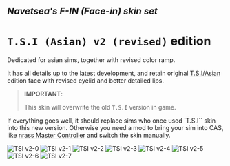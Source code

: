 ## _Navetsea's F-IN (Face-in) skin set_
# `T.S.I (Asian) v2 (revised)` edition

Dedicated for asian sims, together with revised color ramp.

It has all details up to the latest development, and retain original [T.S.I/Asian](/mods/05%20T.S.I%20(Asian)) edition face with revised eyelid and better detailed lips.

> **IMPORTANT**:
> 
> This skin will overwrite the old `T.S.I` version in game.

If everything goes well, it should replace sims who once used `T.S.I`` skin into this new version. Otherwise you need a mod to bring your sim into CAS, like [nrass Master Controller](https://www.nraas.net/community/MasterController) and switch the skin manually.

![TSI v2-0](/preview-images/14%20T.S.I%20(Asian)%20v2%20(revised)-0.jpg)
![TSI v2-1](/preview-images/14%20T.S.I%20(Asian)%20v2%20(revised)-1.jpg)
![TSI v2-2](/preview-images/14%20T.S.I%20(Asian)%20v2%20(revised)-2.jpg)
![TSI v2-3](/preview-images/14%20T.S.I%20(Asian)%20v2%20(revised)-3.jpg)
![TSI v2-4](/preview-images/14%20T.S.I%20(Asian)%20v2%20(revised)-4.jpg)
![TSI v2-5](/preview-images/14%20T.S.I%20(Asian)%20v2%20(revised)-5.jpg)
![TSI v2-6](/preview-images/14%20T.S.I%20(Asian)%20v2%20(revised)-6.jpg)
![TSI v2-7](/preview-images/14%20T.S.I%20(Asian)%20v2%20(revised)-7.jpg)

